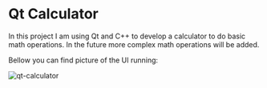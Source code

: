 # Qt Calculator    

In this project I am using Qt and C++ to develop a calculator to do basic math operations. In the future more complex math operations will be added.    

Bellow you can find picture of the UI running:      

![qt-calculator](https://user-images.githubusercontent.com/5942022/143328893-0eb81981-3655-4f46-b2b5-6826d7881751.png)
